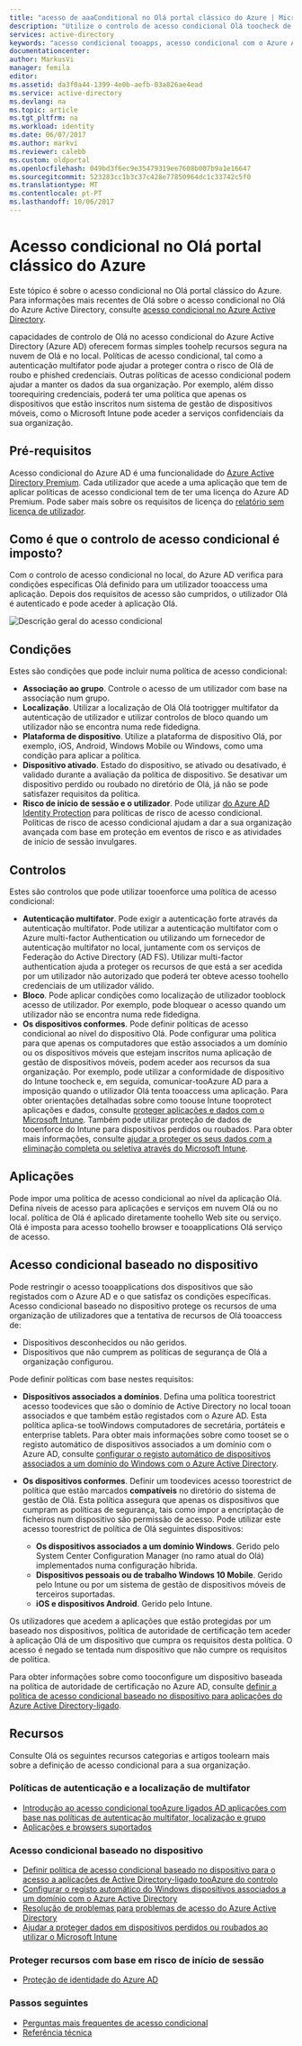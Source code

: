 ```yaml
---
title: "acesso de aaaConditional no Olá portal clássico do Azure | Microsoft Docs"
description: "Utilize o controlo de acesso condicional Olá toocheck de portal clássico do Azure para condições específicas durante a autenticação para acesso tooapplications."
services: active-directory
keywords: "acesso condicional tooapps, acesso condicional com o Azure AD, proteger o acesso a recursos de toocompany, políticas de acesso condicional"
documentationcenter: 
author: MarkusVi
manager: femila
editor: 
ms.assetid: da3f0a44-1399-4e0b-aefb-03a826ae4ead
ms.service: active-directory
ms.devlang: na
ms.topic: article
ms.tgt_pltfrm: na
ms.workload: identity
ms.date: 06/07/2017
ms.author: markvi
ms.reviewer: calebb
ms.custom: oldportal
ms.openlocfilehash: 049bd3f6ec9e35479319ee7608b007b9a1e16647
ms.sourcegitcommit: 523283cc1b3c37c428e77850964dc1c33742c5f0
ms.translationtype: MT
ms.contentlocale: pt-PT
ms.lasthandoff: 10/06/2017
---
```

# <a name="conditional-access-in-hello-azure-classic-portal"></a>Acesso condicional no Olá portal clássico do Azure

Este tópico é sobre o acesso condicional no Olá portal clássico do Azure. Para informações mais recentes de Olá sobre o acesso condicional no Olá do Azure Active Directory, consulte [acesso condicional no Azure Active Directory](active-directory-conditional-access-azure-portal.md).


capacidades de controlo de Olá no acesso condicional do Azure Active Directory (Azure AD) oferecem formas simples toohelp recursos segura na nuvem de Olá e no local. Políticas de acesso condicional, tal como a autenticação multifator pode ajudar a proteger contra o risco de Olá de roubo e phished credenciais. Outras políticas de acesso condicional podem ajudar a manter os dados da sua organização. Por exemplo, além disso toorequiring credenciais, poderá ter uma política que apenas os dispositivos que estão inscritos num sistema de gestão de dispositivos móveis, como o Microsoft Intune pode aceder a serviços confidenciais da sua organização.

## <a name="prerequisites"></a>Pré-requisitos
Acesso condicional do Azure AD é uma funcionalidade do [Azure Active Directory Premium](http://www.microsoft.com/identity). Cada utilizador que acede a uma aplicação que tem de aplicar políticas de acesso condicional tem de ter uma licença do Azure AD Premium. Pode saber mais sobre os requisitos de licença do [relatório sem licença de utilizador](https://aka.ms/utc5ix).

## <a name="how-is-conditional-access-control-enforced"></a>Como é que o controlo de acesso condicional é imposto?
Com o controlo de acesso condicional no local, do Azure AD verifica para condições específicas Olá definido para um utilizador tooaccess uma aplicação. Depois dos requisitos de acesso são cumpridos, o utilizador Olá é autenticado e pode aceder à aplicação Olá.  

![Descrição geral do acesso condicional](./media/active-directory-conditional-access/conditionalaccess-overview.png)

## <a name="conditions"></a>Condições
Estes são condições que pode incluir numa política de acesso condicional:

* **Associação ao grupo**. Controle o acesso de um utilizador com base na associação num grupo.
* **Localização**. Utilizar a localização de Olá Olá tootrigger multifator da autenticação de utilizador e utilizar controlos de bloco quando um utilizador não se encontra numa rede fidedigna.
* **Plataforma de dispositivo**. Utilize a plataforma de dispositivo Olá, por exemplo, iOS, Android, Windows Mobile ou Windows, como uma condição para aplicar a política.
* **Dispositivo ativado**. Estado do dispositivo, se ativado ou desativado, é validado durante a avaliação da política de dispositivo. Se desativar um dispositivo perdido ou roubado no diretório de Olá, já não se pode satisfazer requisitos da política.
* **Risco de início de sessão e o utilizador**. Pode utilizar [do Azure AD Identity Protection](active-directory-identityprotection.md) para políticas de risco de acesso condicional. Políticas de risco de acesso condicional ajudam a dar a sua organização avançada com base em proteção em eventos de risco e as atividades de início de sessão invulgares.

## <a name="controls"></a>Controlos
Estes são controlos que pode utilizar tooenforce uma política de acesso condicional:

* **Autenticação multifator**. Pode exigir a autenticação forte através da autenticação multifator. Pode utilizar a autenticação multifator com o Azure multi-factor Authentication ou utilizando um fornecedor de autenticação multifator no local, juntamente com os serviços de Federação do Active Directory (AD FS). Utilizar multi-factor authentication ajuda a proteger os recursos de que está a ser acedida por um utilizador não autorizado que poderá ter obteve acesso toohello credenciais de um utilizador válido.
* **Bloco**. Pode aplicar condições como localização de utilizador tooblock acesso de utilizador. Por exemplo, pode bloquear o acesso quando um utilizador não se encontra numa rede fidedigna.
* **Os dispositivos conformes**. Pode definir políticas de acesso condicional ao nível do dispositivo Olá. Pode configurar uma política para que apenas os computadores que estão associados a um domínio ou os dispositivos móveis que estejam inscritos numa aplicação de gestão de dispositivos móveis, podem aceder aos recursos da sua organização. Por exemplo, pode utilizar a conformidade de dispositivo do Intune toocheck e, em seguida, comunicar-tooAzure AD para a imposição quando o utilizador Olá tenta tooaccess uma aplicação. Para obter orientações detalhadas sobre como toouse Intune tooprotect aplicações e dados, consulte [proteger aplicações e dados com o Microsoft Intune](https://docs.microsoft.com/intune/deploy-use/protect-apps-and-data-with-microsoft-intune). Também pode utilizar proteção de dados de tooenforce do Intune para dispositivos perdidos ou roubados. Para obter mais informações, consulte [ajudar a proteger os seus dados com a eliminação completa ou seletiva através do Microsoft Intune](https://docs.microsoft.com/intune/deploy-use/use-remote-wipe-to-help-protect-data-using-microsoft-intune).

## <a name="applications"></a>Aplicações
Pode impor uma política de acesso condicional ao nível da aplicação Olá. Defina níveis de acesso para aplicações e serviços em nuvem Olá ou no local. política de Olá é aplicado diretamente toohello Web site ou serviço. Olá é imposta para acesso toohello browser e tooapplications Olá serviço de acesso.

## <a name="device-based-conditional-access"></a>Acesso condicional baseado no dispositivo
Pode restringir o acesso tooapplications dos dispositivos que são registados com o Azure AD e o que satisfaz os condições específicas. Acesso condicional baseado no dispositivo protege os recursos de uma organização de utilizadores que a tentativa de recursos de Olá tooaccess de:

* Dispositivos desconhecidos ou não geridos.
* Dispositivos que não cumprem as políticas de segurança de Olá a organização configurou.

Pode definir políticas com base nestes requisitos:

* **Dispositivos associados a domínios**. Defina uma política toorestrict acesso toodevices que são o domínio de Active Directory no local tooan associados e que também estão registados com o Azure AD. Esta política aplica-se tooWindows computadores de secretária, portáteis e enterprise tablets.
  Para obter mais informações sobre como tooset se o registo automático de dispositivos associados a um domínio com o Azure AD, consulte [configurar o registo automático de dispositivos associados a um domínio do Windows com o Azure Active Directory](active-directory-conditional-access-automatic-device-registration-setup.md).
* **Os dispositivos conformes**. Definir um toodevices acesso toorestrict de política que estão marcados **compatíveis** no diretório do sistema de gestão de Olá. Esta política assegura que apenas os dispositivos que cumpram as políticas de segurança, tais como impor a encriptação de ficheiros num dispositivo são permissão de acesso. Pode utilizar este acesso toorestrict de política de Olá seguintes dispositivos:
  
  * **Os dispositivos associados a um domínio Windows**. Gerido pelo System Center Configuration Manager (no ramo atual do Olá) implementados numa configuração híbrida.
  * **Dispositivos pessoais ou de trabalho Windows 10 Mobile**. Gerido pelo Intune ou por um sistema de gestão de dispositivos móveis de terceiros suportadas.
  * **iOS e dispositivos Android**. Gerido pelo Intune.

Os utilizadores que acedem a aplicações que estão protegidas por um baseado nos dispositivos, política de autoridade de certificação tem aceder à aplicação Olá de um dispositivo que cumpra os requisitos desta política. O acesso é negado se tentada num dispositivo que não cumpre os requisitos de política.

Para obter informações sobre como tooconfigure um dispositivo baseada na política de autoridade de certificação no Azure AD, consulte [definir a política de acesso condicional baseado no dispositivo para aplicações do Azure Active Directory-ligado](active-directory-conditional-access-policy-connected-applications.md).

## <a name="resources"></a>Recursos
Consulte Olá os seguintes recursos categorias e artigos toolearn mais sobre a definição de acesso condicional para a sua organização.

### <a name="multi-factor-authentication-and-location-policies"></a>Políticas de autenticação e a localização de multifator
* [Introdução ao acesso condicional tooAzure ligados AD aplicações com base nas políticas de autenticação multifator, localização e grupo](active-directory-conditional-access-azuread-connected-apps.md)
* [Aplicações e browsers suportados](active-directory-conditional-access-supported-apps.md)

### <a name="device-based-conditional-access"></a>Acesso condicional baseado no dispositivo
* [Definir política de acesso condicional baseado no dispositivo para o acesso a aplicações de Active Directory-ligado tooAzure do controlo](active-directory-conditional-access-policy-connected-applications.md)
* [Configurar o registo automático do Windows dispositivos associados a um domínio com o Azure Active Directory](active-directory-conditional-access-automatic-device-registration-setup.md)
* [Resolução de problemas para problemas de acesso do Azure Active Directory](active-directory-conditional-access-device-remediation.md)
* [Ajudar a proteger dados em dispositivos perdidos ou roubados ao utilizar o Microsoft Intune](https://docs.microsoft.com/intune/deploy-use/use-remote-wipe-to-help-protect-data-using-microsoft-intune)

### <a name="protect-resources-based-on-sign-in-risk"></a>Proteger recursos com base em risco de início de sessão
* [Proteção de identidade do Azure AD](active-directory-identityprotection.md)

### <a name="next-steps"></a>Passos seguintes
* [Perguntas mais frequentes de acesso condicional](active-directory-conditional-faqs.md)
* [Referência técnica](active-directory-conditional-access-technical-reference.md)

